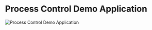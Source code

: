 # Process Control Demo Application
![Process Control Demo Application](https://raw.githubusercontent.com/jjaswanson4/process-demo-control/refs/heads/master/topology.png)